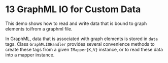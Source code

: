 # 13 GraphML IO for Custom Data

This demo shows how to read and write data that is bound to graph elements 
  to/from a graphml file.
  

In GraphML, data that is associated with graph elements is stored in
  `data` tags. Class `GraphMLIOHandler` provides several convenience 
  methods to create these tags from a given `IMapper{K,V}` instance, or to 
  read these data into a mapper instance.
